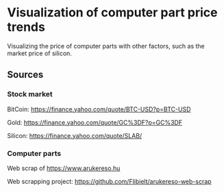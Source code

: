 # Visualization of computer part price trends

Visualizing the price of computer parts with other factors, such as the market price of silicon.

## Sources
### Stock market
BitCoin: https://finance.yahoo.com/quote/BTC-USD?p=BTC-USD

Gold: https://finance.yahoo.com/quote/GC%3DF?p=GC%3DF

Silicon: https://finance.yahoo.com/quote/SLAB/

### Computer parts
Web scrap of https://www.arukereso.hu

Web scrapping project: https://github.com/Flibielt/arukereso-web-scrap
